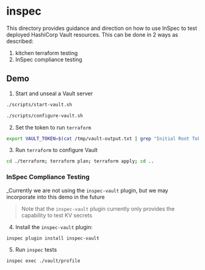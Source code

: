 # inspec

This directory provides guidance and direction on how to use InSpec to test
deployed HashiCorp Vault resources. This can be done in 2 ways as described:

1. kitchen terraform testing
2. InSpec compliance testing

## Demo

1. Start and unseal a Vault server

  ```bash
  ./scripts/start-vault.sh
  ```

  ```bash
  ./scripts/configure-vault.sh
  ```

2. Set the token to run `terraform`

  ```bash
  export VAULT_TOKEN=$(cat /tmp/vault-output.txt | grep "Initial Root Token:" | sed -e "s/Initial Root Token: //g")
  ```

3. Run `terraform` to configure Vault

  ```bash
  cd ./terraform; terraform plan; terraform apply; cd ..
  ```

### InSpec Compliance Testing

_Currently we are not using the `inspec-vault` plugin, but we may incorporate into this demo in the future

> Note that the `inspec-vault` plugin currently only provides the capability to test KV secrets

4. Install the `inspec-vault` plugin:

```bash
inspec plugin install inspec-vault
```

5. Run `inspec` tests

  ```bash
  inspec exec ./vault/profile
  ```
